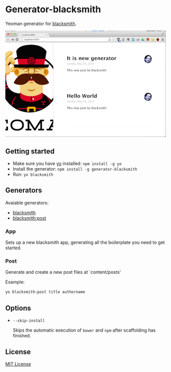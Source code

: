 # Generator-blacksmith

Yeoman generator for [blacksmith]( http://goo.gl/kS0z3 ).


![screenshot](https://github.com/ragingwind/generator-blacksmith/raw/master/doc/screenshot.png)

## Getting started
- Make sure you have [yo](https://github.com/yeoman/yo) installed:
    `npm install -g yo`
- Install the generator: `npm install -g generator-blacksmith`
- Run: `yo blacksmith`

## Generators

Avaiable generators:

* [blacksmith](#app)
* [blacksmith:post](#post)

### App
Sets up a new blacksmith app, generating all the boilerplate you need to get started.

### Post
Generate and create a new post files at `content/posts'

Example:
```bash
yo blacksmith:post title authorname
```

## Options

* `--skip-install`

  Skips the automatic execution of `bower` and `npm` after
  scaffolding has finished.

## License
[MIT License](http://en.wikipedia.org/wiki/MIT_License)
